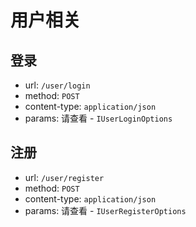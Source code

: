 # 用户相关

## 登录

- url: `/user/login`
- method: `POST`
- content-type: `application/json`
- params: 请查看 - `IUserLoginOptions`

## 注册

- url: `/user/register`
- method: `POST`
- content-type: `application/json`
- params: 请查看 - `IUserRegisterOptions`
